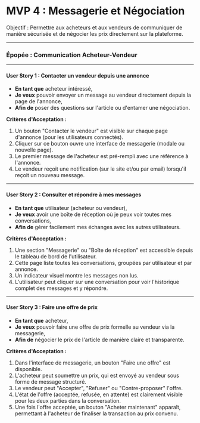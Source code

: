 # MVP 4 : Messagerie et Négociation

Objectif : Permettre aux acheteurs et aux vendeurs de communiquer de manière sécurisée et de négocier les prix directement sur la plateforme.

---

### Épopée : Communication Acheteur-Vendeur

---

#### User Story 1 : Contacter un vendeur depuis une annonce

*   **En tant que** acheteur intéressé,
*   **Je veux** pouvoir envoyer un message au vendeur directement depuis la page de l'annonce,
*   **Afin de** poser des questions sur l'article ou d'entamer une négociation.

**Critères d'Acceptation :**
1.  Un bouton "Contacter le vendeur" est visible sur chaque page d'annonce (pour les utilisateurs connectés).
2.  Cliquer sur ce bouton ouvre une interface de messagerie (modale ou nouvelle page).
3.  Le premier message de l'acheteur est pré-rempli avec une référence à l'annonce.
4.  Le vendeur reçoit une notification (sur le site et/ou par email) lorsqu'il reçoit un nouveau message.

---

#### User Story 2 : Consulter et répondre à mes messages

*   **En tant que** utilisateur (acheteur ou vendeur),
*   **Je veux** avoir une boîte de réception où je peux voir toutes mes conversations,
*   **Afin de** gérer facilement mes échanges avec les autres utilisateurs.

**Critères d'Acceptation :**
1.  Une section "Messagerie" ou "Boîte de réception" est accessible depuis le tableau de bord de l'utilisateur.
2.  Cette page liste toutes les conversations, groupées par utilisateur et par annonce.
3.  Un indicateur visuel montre les messages non lus.
4.  L'utilisateur peut cliquer sur une conversation pour voir l'historique complet des messages et y répondre.

---

#### User Story 3 : Faire une offre de prix

*   **En tant que** acheteur,
*   **Je veux** pouvoir faire une offre de prix formelle au vendeur via la messagerie,
*   **Afin de** négocier le prix de l'article de manière claire et transparente.

**Critères d'Acceptation :**
1.  Dans l'interface de messagerie, un bouton "Faire une offre" est disponible.
2.  L'acheteur peut soumettre un prix, qui est envoyé au vendeur sous forme de message structuré.
3.  Le vendeur peut "Accepter", "Refuser" ou "Contre-proposer" l'offre.
4.  L'état de l'offre (acceptée, refusée, en attente) est clairement visible pour les deux parties dans la conversation.
5.  Une fois l'offre acceptée, un bouton "Acheter maintenant" apparaît, permettant à l'acheteur de finaliser la transaction au prix convenu.

